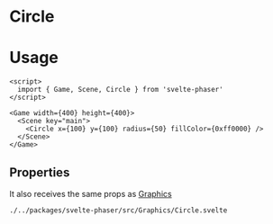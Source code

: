 # Circle

# Usage

```example
<script>
  import { Game, Scene, Circle } from 'svelte-phaser'
</script>

<Game width={400} height={400}>
  <Scene key="main">
    <Circle x={100} y={100} radius={50} fillColor={0xff0000} />
  </Scene>
</Game>
```

## Properties

It also receives the same props as [Graphics](components/graphics)

```properties
./../packages/svelte-phaser/src/Graphics/Circle.svelte
```
